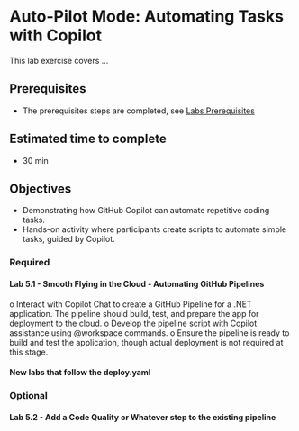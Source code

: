 # Auto-Pilot Mode: Automating Tasks with Copilot 
This lab exercise covers ...

## Prerequisites
- The prerequisites steps are completed, see [Labs Prerequisites](https://github.com/XpiritBV/Copilot-Bootcamp#labs-prerequisites)

## Estimated time to complete
- 30 min

## Objectives
- Demonstrating how GitHub Copilot can automate repetitive coding tasks.
- Hands-on activity where participants create scripts to automate simple tasks, guided by Copilot.

### Required

#### Lab 5.1 - Smooth Flying in the Cloud - Automating GitHub Pipelines

o	Interact with Copilot Chat to create a GitHub Pipeline for a .NET application. The pipeline should build, test, and prepare the app for deployment to the cloud.
o	Develop the pipeline script with Copilot assistance using @workspace commands.
o	Ensure the pipeline is ready to build and test the application, though actual deployment is not required at this stage.

#### New labs that follow the deploy.yaml

### Optional

#### Lab 5.2 - Add a Code Quality or Whatever step to the existing pipeline